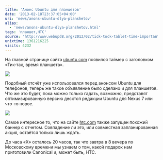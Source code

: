 ```yaml
---
title: 'Анонс Ubuntu для планшетов'
date: '2013-02-18T23:37:05+04:00'
uri: 'news/anons-ubuntu-dlya-planshetov'
alias: 
  - 'news/anons-ubuntu-dlya-planshetov.html'
tags: 'планшет,HTC'
source: 'http://www.webupd8.org/2013/02/tick-tock-tablet-time-important-ubuntu.html'
unixtime: 1361216225
visits: 4232
---
```

На главной странице сайта [ubuntu.com](http://ubuntu.com/) появился таймер с заголовком «Тик-так, время планшета».

[![](img/2013/02/18/23-00/ubuntu-2-8485821691-o.jpg)](img/2013/02/18/23-00/ubuntu-2-8485821691-o.jpg)

Подобный отсчёт уже использовался перед анонсом Ubuntu для телефонов, теперь же такое объявление было сделано и для планшетов. Что же это будет, пока можно только гадать, возможно, представят оптимизированную версию десктоп редакции Ubuntu для Nexus 7 или что-то новое.

[![](img/2013/02/18/23-00/htc-8486912440-o.jpg)](img/2013/02/18/23-00/htc-8486912440-o.jpg)

Самое интересное то, что на сайте [htc.com](http://www.htc.com/ru/) также запущен похожий баннер с отчетом. Совпадение ли это, или совместная запланированная акция, остаётся только лишь ждать.

До часа «X» осталось 20 часов, так что завтра в 8 вечера по Московскому времени мы узнаем о том, какой подарок нам приготовили Canonical и, может быть, HTC.
